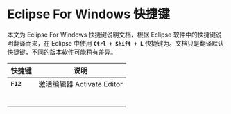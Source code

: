 # Eclipse For Windows 快捷键

本文为 Eclipse For Windows 快捷键说明文档，根据 Eclipse 软件中的快捷键说明翻译而来，在 Eclipse 中使用 **`Ctrl + Shift + L`** 快捷键为。文档只是翻译默认快捷键，不同的版本软件可能稍有差异。

| 快捷键 | 说明 |
| --- | --- |
| **`F12`** | 激活编辑器 Activate Editor |
|||
|||
|||
|||
|||
|||
